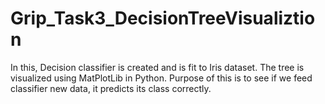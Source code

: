 # Grip_Task3_DecisionTreeVisualiztion
In this, Decision classifier is created and is fit to Iris dataset. 
The tree is visualized using MatPlotLib in Python.
Purpose of this is to see if we feed classifier new data, it predicts its class correctly.
